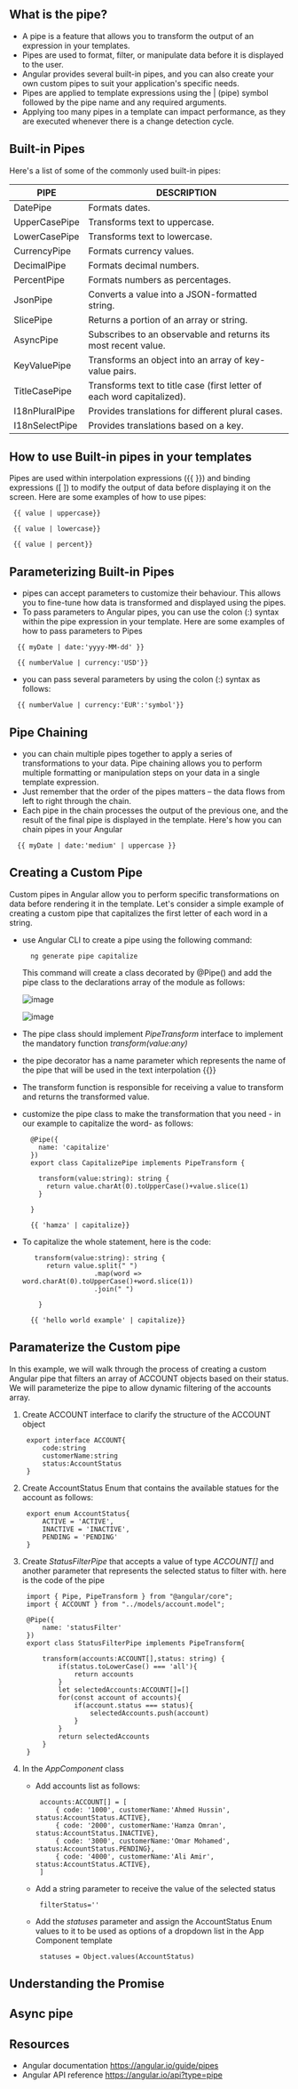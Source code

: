 ## What is the pipe?
  - A pipe is a feature that allows you to transform the output of an expression in your templates. 
  - Pipes are used to format, filter, or manipulate data before it is displayed to the user.
  - Angular provides several built-in pipes, and you can also create your own custom pipes to suit your application's specific needs.
  - Pipes are applied to template expressions using the | (pipe) symbol followed by the pipe name and any required arguments.
  - Applying too many pipes in a template can impact performance, as they are executed whenever there is a change detection cycle. 

## Built-in Pipes
  Here's a list of some of the commonly used built-in pipes:

  | PIPE | DESCRIPTION |
  |---|---|
  | DatePipe | Formats dates. |
  | UpperCasePipe | Transforms text to uppercase. |
  | LowerCasePipe | Transforms text to lowercase. |
  | CurrencyPipe | Formats currency values. |
  | DecimalPipe | Formats decimal numbers. |
  | PercentPipe | Formats numbers as percentages. |
  | JsonPipe | Converts a value into a JSON-formatted string. |
  | SlicePipe | Returns a portion of an array or string. |
  | AsyncPipe | Subscribes to an observable and returns its most recent value. |
  | KeyValuePipe | Transforms an object into an array of key-value pairs. |
  | TitleCasePipe | Transforms text to title case (first letter of each word capitalized). |
  | I18nPluralPipe | Provides translations for different plural cases. |
  | I18nSelectPipe | Provides translations based on a key. |

## How to use Built-in pipes in your templates
  Pipes are used within interpolation expressions ({{ }}) and binding expressions ([ ]) to modify the output of data before displaying it on the screen. 
Here are some examples of how to use pipes:

  ```
   {{ value | uppercase}}
  ```
  
  ```
   {{ value | lowercase}}
  ```
  
  ```
   {{ value | percent}}
  ```
    
## Parameterizing Built-in Pipes

-  pipes can accept parameters to customize their behaviour. This allows you to fine-tune how data is transformed and displayed using the pipes.
-  To pass parameters to Angular pipes, you can use the colon (:) syntax within the pipe expression in your template.
  Here are some examples of how to pass parameters to Pipes
  ```
    {{ myDate | date:'yyyy-MM-dd' }}
  ```
  
  ```
    {{ numberValue | currency:'USD'}}
  ```

- you can pass several parameters by using the colon (:) syntax as follows:
```
  {{ numberValue | currency:'EUR':'symbol'}}
```

## Pipe Chaining 
-  you can chain multiple pipes together to apply a series of transformations to your data. Pipe chaining allows you to perform multiple formatting or manipulation steps on your data in a single template expression.
- Just remember that the order of the pipes matters – the data flows from left to right through the chain.
- Each pipe in the chain processes the output of the previous one, and the result of the final pipe is displayed in the template.
Here's how you can chain pipes in your Angular 
```
  {{ myDate | date:'medium' | uppercase }}
```

## Creating a Custom Pipe
Custom pipes in Angular allow you to perform specific transformations on data before rendering it in the template.
Let's consider a simple example of creating a custom pipe that capitalizes the first letter of each word in a string.

- use Angular CLI to create a pipe using the following command:
  ```
    ng generate pipe capitalize
  ```

  This command will create a class decorated by @Pipe() and add the pipe class to the declarations array of the module as follows:

    ![image](https://github.com/shaimaa-hshalaby/Angular_Guide/assets/3264417/6a583b37-2681-4c17-839f-31fe4ea29a81)

    ![image](https://github.com/shaimaa-hshalaby/Angular_Guide/assets/3264417/d061663e-1d6d-4d6b-b3db-5d7ee5018f61)

- The pipe class should implement *PipeTransform* interface to implement the mandatory function *transform(value:any)*
- the pipe decorator has a name parameter which represents the name of the pipe that will be used in the text interpolation {{}}
- The transform function is responsible for receiving a value to transform and returns the transformed value.
- customize the pipe class to make the transformation that you need - in our example to capitalize the word- as follows:
    ```
      @Pipe({
        name: 'capitalize'
      })
      export class CapitalizePipe implements PipeTransform {
      
        transform(value:string): string {
          return value.charAt(0).toUpperCase()+value.slice(1)
        }
      
      }
  
    ```

    ```
      {{ 'hamza' | capitalize}}
    ```
- To capitalize the whole statement, here is the code:
  ```
     transform(value:string): string {
        return value.split(" ")
                    .map(word => word.charAt(0).toUpperCase()+word.slice(1))
                    .join(" ")
        
      }
  ```

  ```
    {{ 'hello world example' | capitalize}}
  ```

## Paramaterize the Custom pipe
In this example, we will walk through the process of creating a custom Angular pipe that filters an array of ACCOUNT objects based on their status. 
We will parameterize the pipe to allow dynamic filtering of the accounts array. 

1. Create ACCOUNT interface to clarify the structure of the ACCOUNT object
   ```
    export interface ACCOUNT{
        code:string
        customerName:string
        status:AccountStatus
    }
   ```

2. Create AccountStatus Enum that contains the available statues for the account as follows:
   ```
    export enum AccountStatus{
        ACTIVE = 'ACTIVE',
        INACTIVE = 'INACTIVE',
        PENDING = 'PENDING'
    }
   ```

3. Create *StatusFilterPipe* that accepts a value of type *ACCOUNT[]* and another parameter that represents the selected status to filter with. here is the code of the pipe
   ```
    import { Pipe, PipeTransform } from "@angular/core";
    import { ACCOUNT } from "../models/account.model";
    
    @Pipe({
        name: 'statusFilter'
    })
    export class StatusFilterPipe implements PipeTransform{
    
        transform(accounts:ACCOUNT[],status: string) {
            if(status.toLowerCase() === 'all'){
                return accounts
            }
            let selectedAccounts:ACCOUNT[]=[]
            for(const account of accounts){
                if(account.status === status){
                    selectedAccounts.push(account)
                }
            }
            return selectedAccounts
        }
    }
   ```

4. In the *AppComponent* class
   -  Add accounts list as follows:
       ```
        accounts:ACCOUNT[] = [
            { code: '1000', customerName:'Ahmed Hussin', status:AccountStatus.ACTIVE},
            { code: '2000', customerName:'Hamza Omran', status:AccountStatus.INACTIVE},
            { code: '3000', customerName:'Omar Mohamed', status:AccountStatus.PENDING},
            { code: '4000', customerName:'Ali Amir', status:AccountStatus.ACTIVE},
        ]
       ```
   -  Add a string parameter to receive the value of the selected status
      ```
       filterStatus=''
      ```

   - Add the *statuses* parameter and assign the AccountStatus Enum values to it to be used as options of a dropdown list in the App Component template
     ```
      statuses = Object.values(AccountStatus)
     ```
## Understanding the Promise

## Async pipe

## Resources
-  Angular documentation https://angular.io/guide/pipes
-  Angular API reference https://angular.io/api?type=pipe
